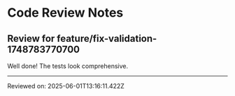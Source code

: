 # Code Review Notes

## Review for feature/fix-validation-1748783770700

Well done! The tests look comprehensive.

---
Reviewed on: 2025-06-01T13:16:11.422Z